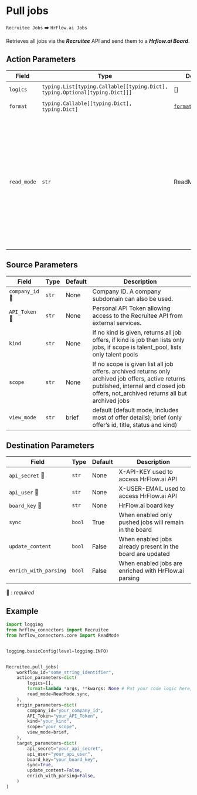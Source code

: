 
# Pull jobs
`Recruitee Jobs` :arrow_right: `HrFlow.ai Jobs`

Retrieves all jobs via the ***Recruitee*** API and send them to a ***Hrflow.ai Board***.



## Action Parameters

| Field | Type | Default | Description |
| ----- | ---- | ------- | ----------- |
| `logics`  | `typing.List[typing.Callable[[typing.Dict], typing.Optional[typing.Dict]]]` | [] | List of logic functions |
| `format`  | `typing.Callable[[typing.Dict], typing.Dict]` | [`format_job`](../connector.py#L109) | Formatting function |
| `read_mode`  | `str` | ReadMode.sync | If 'incremental' then `read_from` of the last run is given to Origin Warehouse during read. **The actual behavior depends on implementation of read**. In 'sync' mode `read_from` is neither fetched nor given to Origin Warehouse during read. |

## Source Parameters

| Field | Type | Default | Description |
| ----- | ---- | ------- | ----------- |
| `company_id` :red_circle: | `str` | None | Company ID. A company subdomain can also be used. |
| `API_Token` :red_circle: | `str` | None | Personal API Token allowing access to the Recruitee API from external services. |
| `kind`  | `str` | None | If no kind is given, returns all job offers, if kind is job then lists only jobs, if scope is talent_pool, lists only talent pools |
| `scope`  | `str` | None | If no scope is given list all job offers. archived returns only archived job offers, active returns published, internal and closed job offers, not_archived returns all but archived jobs |
| `view_mode`  | `str` | brief | default (default mode, includes most of offer details); brief (only offer’s id, title, status and kind) |

## Destination Parameters

| Field | Type | Default | Description |
| ----- | ---- | ------- | ----------- |
| `api_secret` :red_circle: | `str` | None | X-API-KEY used to access HrFlow.ai API |
| `api_user` :red_circle: | `str` | None | X-USER-EMAIL used to access HrFlow.ai API |
| `board_key` :red_circle: | `str` | None | HrFlow.ai board key |
| `sync`  | `bool` | True | When enabled only pushed jobs will remain in the board |
| `update_content`  | `bool` | False | When enabled jobs already present in the board are updated |
| `enrich_with_parsing`  | `bool` | False | When enabled jobs are enriched with HrFlow.ai parsing |

:red_circle: : *required*

## Example

```python
import logging
from hrflow_connectors import Recruitee
from hrflow_connectors.core import ReadMode


logging.basicConfig(level=logging.INFO)


Recruitee.pull_jobs(
    workflow_id="some_string_identifier",
    action_parameters=dict(
        logics=[],
        format=lambda *args, **kwargs: None # Put your code logic here,
        read_mode=ReadMode.sync,
    ),
    origin_parameters=dict(
        company_id="your_company_id",
        API_Token="your_API_Token",
        kind="your_kind",
        scope="your_scope",
        view_mode=brief,
    ),
    target_parameters=dict(
        api_secret="your_api_secret",
        api_user="your_api_user",
        board_key="your_board_key",
        sync=True,
        update_content=False,
        enrich_with_parsing=False,
    )
)
```